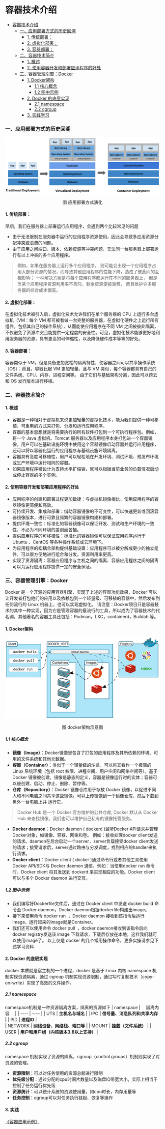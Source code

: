 容器技术介绍
=============
- [容器技术介绍](#容器技术介绍)
    - [一、应用部署方式的历史回溯](#一、应用部署方式的历史回溯)
      - [1. 传统部署：](#1传统部署：)
      - [2. 虚拟化部署：](#2虚拟化部署：)
      - [3. 容器部署：](#3容器部署：)
    - [二、容器技术简介](#二、容器技术简介)
      - [1. 概述](#1概述)
      - [2. 使用容器开发和部署应用程序的好处](#2使用容器开发和部署应用程序的好处)
    - [三、容器管理引擎：Docker](#三、容器管理引擎：docker)
      - [1. Docker架构](#1-docker架构)
        - [1.1 核心概念](#1-1核心概念)
        - [1.2 图中示例](#1-2图中示例)
      - [2. Docker 的底层实现](#2-docker的底层实现)
        - [2.1 namespace](#2-1-namespace)
        - [2.2 cgroup](#2-2-cgroup)
      - [3. 实践学习](#3实践学习)

  

### 一、应用部署方式的历史回溯
![应用部署方式演化](image/应用部署方式.png)
<p align="center">图 应用部署方式演化</p>

#### 1. 传统部署：
早期，我们在服务器上部署运行应用程序，会遇到两个比较常见的问题
- 由于无法限制在服务器中运行的应用程序资源使用，因此会导致多应用资源分配冲突或浪费的问题。
- 由于应用之间端口、版本、依赖资源等冲突问题，无法同一台服务器上部署运行有以上冲突的多个应用程序。
>例如，如果在服务器上运行多个应用程序， 则可能会出现一个应用程序占用大部分资源的情况，而导致其他应用程序的性能下降，造成了彼此间的互相影响； 一种解决方案是将每个应用程序都运行在不同的服务器上， 但是当某个应用程序资源利用率不高时，剩余资源便被浪费， 而且维护许多服务器的综合成本很高。
#### 2. 虚拟化部署：
在虚拟化技术被引入后，虚拟化技术允许我们在单个服务器的 CPU 上运行多台虚拟机（VM：每个 VM 都可被看做一台完整的服务器，在虚拟化硬件之上运行所有组件，包括其自己的操作系统），从而能使应用程序在不同 VM 之间被彼此隔离，不仅避免了资源冲突且能提供一定程度的安全性。可见，虚拟化技术能够更好地利用服务器的资源，具有更高的可伸缩性，以及降低硬件成本等等的好处。
#### 3. 容器部署：
容器类似于 VM，但是具备更加宽松的隔离特性，使容器之间可以共享操作系统（OS）；而且，容器比起 VM 更加轻量。且与 VM 类似，每个容器都具有自己的文件系统、CPU、内存、进程空间等。 由于它们与基础架构分离，因此可以跨云和 OS 发行版本进行移植。

### 二、容器技术简介
#### 1. 概述
- 容器是一种相对于虚拟机来说更加轻量的虚拟化技术，能为我们提供一种可移植、可重用的方式来打包、分发和运行应用程序。
- 容器的基本思想就是将需要执行的所有软件打包到一个可执行程序包。例如，将一个 Java 虚拟机、Tomcat 服务器以及应用程序本身打包进一个容器镜像。用户可以在基础设施环境中使用这个容器镜像启动容器并运行应用程序，还可以将以容器化运行的应用程序与基础设施环境隔离。
- 容器具有高度可移植性，用户可以轻松地在开发环境、测试环境、预发布环境或生产环境中运行相同的容器。
- 如果应用程序被设计为支持水平扩缩容，就可以根据当前业务的负载情况启动或停止容器的多个实例。
#### 2. 使用容器开发和部署应用程序的好处
- 应用程序的创建和部署过程更加敏捷：与虚拟机镜像相比，使用应用程序的容器镜像更简便和高效。
- 可持续开发、集成和部署：借助容器镜像的不可变性，可以快速更新或回滚容器镜像版本，进行可靠且频繁的容器镜像构建和部署。
- 提供环境一致性：标准化的容器镜像可以保证开发、测试和生产环境的一致性，不必为不同环境的差别而苦恼。
- 提供应用程序的可移植性：标准化的容器镜像可以保证应用程序运行于 Ubuntu 、CentOS  等各种操作系统或云环境下。
- 为应用程序的松耦合架构提供基础设置：应用程序可以被分解成更小的独立组件，可以很方便地进行组合和分发。资源利用率更高。
- 实现了资源隔离：容器应用程序与主机之间的隔离、容器应用程序之间的隔离可以为运行应用程序提供一定的安全保证。

### 三、容器管理引擎：Docker
Docker 是一个开源的应用容器引擎，实现了上述的容器功能效果，Docker 可以让开发者打包他们的应用以及依赖包到一个轻量级、可移植的容器中，然后发布到任何流行的 Linux 机器上，也可以实现虚拟化。
请注意：Docker项目只是容器技术的其中一种实现，因为它是管理容器的最流行的工具，所以成为了容器技术的代名词，其他著名的容器工具还包括：Podman，LXC，containerd，Buildah 等。

#### 1. Docker架构
![docker架构示意图](image/docker架构示意图.png)
<p align="center">图 docker架构示意图</p>

##### 1.1 核心概念
- **镜像（Image）**：Docker镜像里包含了打包的应用程序及其所依赖的环境、可用的文件系统和其他元数据。
- **容器（Container）**：类似于一个轻量级的沙盒，可以将其看作一个极简的 Linux 系统环境（包括 root 权限、进程空间、用户空间和网络空间等）。基于 Docker 镜像被创建，镜像是静态的定义，容器是镜像运行时的实体；容器可以被创建、启动、停止、删除、暂停等。
- **仓库（Repository）**：Docker 镜像仓库用于存放 Docker 镜像，以促进不同人和不同电脑之间共享这些镜像。可以上传镜像到一个镜像仓库，然后下载到另外一台电脑上并 运行它。
>Docker Hub 是一个 Docker 官方维护的公共仓库, Docker 默认从 Docker Hub 来查找镜像。我们也可以维护自己私有的镜像托管服务。
- **Docker daemon**：Docker daemon ( dockerd )监听Docker API请求并管理Docker对象，如镜像、容器、网络和卷。 例如：接收处理docker client发送的请求。daemon在后台启动一个server，server负载接受docker client发送的请求；接受请求后，server通过路由与分发调度，找到相应的handler来执行请求。
- **Docker client**：Docker client ( docker )通过命令行或者其他工具使用 Docker API/SDK与 Docker daemon 通信。例如：当使用docker run 命令时，Docker client 将其发送到 dockerd 来实现相应的功能。Docker client 可以与多个 Docker daemon 进行交互。
##### 1.2 图中示例
- 我们编写好Dockerfile文件后，通过在 Docker client 中发送 docker build <Dockerfile>  命令至 Docker daemon，Docker daemon根据dockerfile构建出image。
- 接下来使用命令 docker run <image>  ，Docker daemon 接收到该指令后运行image，运行起来的image就是Container。
- 我们还可以使用命令 docker pull <image> ，docker daemon接收到该指令后向docker registry发送该 image 下载请求，下载后存放在本地，这样我们就可以使用image了。
以上仅是 docker 的几个常用操作命令，更多实操请参见下述学习资料

#### 2. Docker 的底层实现 
docker 本质就是宿主机的一个进程，docker 是基于 Linux 内核 namespace 机制实现资源隔离，通过 cgroup 机制实现资源限制，通过写时复制技术（copy-on-write）实现了高效的文件操作。
##### 2.1 namespace
namespace机制是一种资源隔离方案，隔离的资源如下
| namespace | &emsp;隔离内容&emsp; |
|  ----  | ----  |
|  UTS  |  **主机名与域名**  | 
|  IPC  |  **信号量、消息队列和共享内存**  |
|  PID  |  **进程ID**  |  
|  NETWORK  |  **网络设备、网络栈、端口等**  |
|  MOUNT  |  **挂载（文件系统）**  |
|  USER  |  **用户和用户组（内核版本3.8以上支持）**  |   
##### 2.2 cgroup
namespace 机制实现了资源的隔离，cgroup（control groups）机制则实现了对资源的管理。

* **资源限制**：可以对任务使用的资源总额进行限制
* **优先级分配**：通过分配的cpu时间片数量以及磁盘IO带宽大小，实际上相当于控制了任务运行优先级
* **资源统计**：可以统计系统的资源使用量，如cpu时长，内存用量等
* **任务控制**：cgroup可以对任务执行挂起、恢复等操作


#### 3. 实践
[《容器应用示例》 ](./容器应用示例.md)